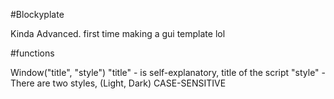 #Blockyplate

Kinda Advanced. first time making a gui template lol

#functions

Window("title", "style")
"title" - is self-explanatory, title of the script
"style" - There are two styles, (Light, Dark) CASE-SENSITIVE
